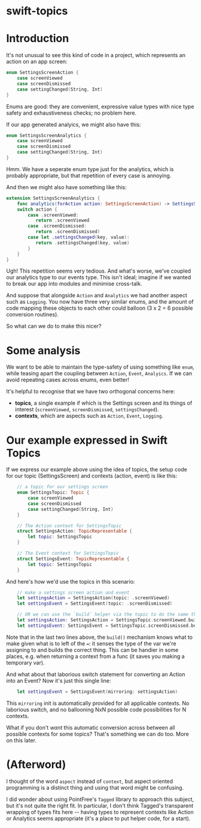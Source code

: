 # swift-topics

# Introduction

It's not unusual to see this kind of code in a project, which represents an action on an app screen:

```swift
enum SettingsScreenAction {
    case screenViewed
    case screenDismissed
    case settingChanged(String, Int)
}
```

Enums are good: they are convenient, expressive value types with nice type safety and exhaustiveness checks; no problem here.

If our app generated analyics, we might also have this:

```swift
enum SettingsScreenAnalytics {
    case screenViewed
    case screenDismissed
    case settingChanged(String, Int)
}
```

Hmm. We have a seperate enum type just for the analytics, which is probably appropriate, but that repetition of every case is annoying.

And then we might also have something like this:

```swift
extension SettingsScreenAnalytics {
    func analytics(forAction action: SettingsScreenAction) -> SettingsScreenAnalytics {
	switch action {
        case .screenViewed:
           return .screenViewed
        case .screenDismissed:
           return .screenDismissed)
        case let .settingsChanged(key, value):
           return .settingsChanged(key, value)
        }
    }
}
```

Ugh! This repetition seems very tedious. And what's worse, we've coupled our analytics type to our events type. This isn't ideal; imagine if we wanted to break our app into modules and minimise cross-talk.

And suppose that alongside `Action` and `Analytics` we had another aspect such as `Logging`. You now have three very similar enums, and the amount of code mapping these objects to each other could balloon (3 x 2 = 6 possible conversion routines).

So what can we do to make this nicer?

# Some analysis

We want to be able to maintain the type-safety of using something like `enum`, while teasing apart the coupling between `Action`, `Event`, `Analyics`. If we can avoid repeating cases across enums, even better!

It's helpful to recognise that we have two orthogonal concerns here: 

* **topics**, a single example if which is the Settings screen and its things of interest (`screenViewed`, `screenDismissed`, `settingsChanged`). 
* **contexts**, which are aspects such as `Action`, `Event`, `Logging`.

# Our example expressed in Swift Topics

If we express our example above using the idea of topics, the setup code for our topic (SettingsScreen) and contexts (action, event) is like this:

```swift
    // a topic for our settings screen
    enum SettingsTopic: Topic {
        case screenViewed
    	case screenDismissed
    	case settingChanged(String, Int)
    }

    // The Action context for SettingsTopic
    struct SettingsAction: TopicRepresentable {
        let topic: SettingsTopic
    }

    // The Event context for SettingsTopic
    struct SettingsEvent: TopicRepresentable {
        let topic: SettingsTopic
    }
```

And here's how we'd use the topics in this scenario:

```swift
    // make a settings screen action and event
    let settingsAction = SettingsAction(topic: .screenViewed)
    let settingsEvent = SettingsEvent(topic: .screenDismissed)

    // OR we can use the `build` helper via the topic to do the same thing:
    let settingsAction: SettingsAction = SettingsTopic.screenViewed.build()
    let settingsEvent: SettingsEvent = SettingsTopic.screenDismissed.build()
```

Note that in the last two lines above, the `build()` mechanism knows what to make given what is to left of the `=`: it senses the type of the var we're assigning to and builds the correct thing. This can be handier in some places, e.g. when returning a context from a func (it saves you making a temporary var).

And what about that laborious switch statement for converting an Action into an Event? Now it's just this single line:

```swift
	let settingsEvent = SettingsEvent(mirroring: settingsAction)
```

This `mirroring` init is automatically provided for all applicable contexts. No laborious switch, and no ballooning NxN possible code possibilities for N contexts.

What if you don't *want* this automatic conversion across between all possible contexts for some topics? That's something we can do too. More on this later.

# (Afterword)

I thought of the word `aspect` instead of `context`, but aspect oriented programming is a distinct thing and using that word might be confusing.

I did wonder about using PointFree's `Tagged` library to approach this subject, but it's not quite the right fit. In particular, I don't think Tagged's transparent wrapping of types fits here -- having types to represent contexts like Action or Analytics seems appropriate (it's a place to put helper code, for a start).

